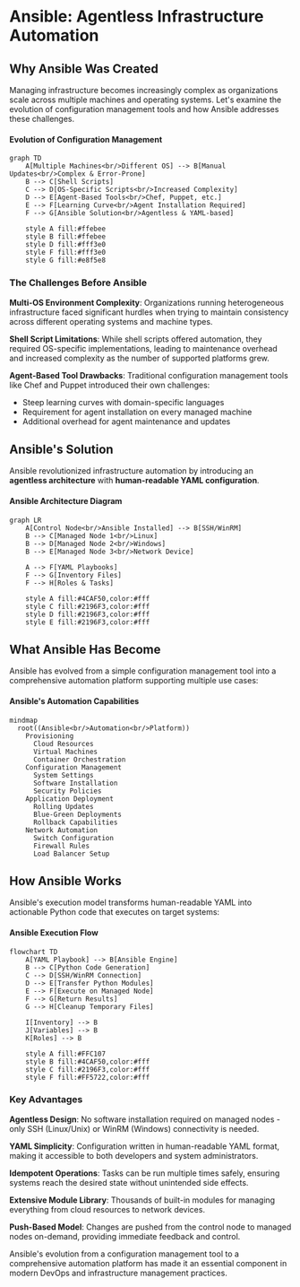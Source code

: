 # Ansible: Agentless Infrastructure Automation

## Why Ansible Was Created

Managing infrastructure becomes increasingly complex as organizations scale across multiple machines and operating systems. Let's examine the evolution of configuration management tools and how Ansible addresses these challenges.

#### Evolution of Configuration Management
```mermaid
graph TD
    A[Multiple Machines<br/>Different OS] --> B[Manual Updates<br/>Complex & Error-Prone]
    B --> C[Shell Scripts]
    C --> D[OS-Specific Scripts<br/>Increased Complexity]
    D --> E[Agent-Based Tools<br/>Chef, Puppet, etc.]
    E --> F[Learning Curve<br/>Agent Installation Required]
    F --> G[Ansible Solution<br/>Agentless & YAML-based]
    
    style A fill:#ffebee
    style B fill:#ffebee
    style D fill:#fff3e0
    style F fill:#fff3e0
    style G fill:#e8f5e8
```

### The Challenges Before Ansible

**Multi-OS Environment Complexity**: Organizations running heterogeneous infrastructure faced significant hurdles when trying to maintain consistency across different operating systems and machine types.

**Shell Script Limitations**: While shell scripts offered automation, they required OS-specific implementations, leading to maintenance overhead and increased complexity as the number of supported platforms grew.

**Agent-Based Tool Drawbacks**: Traditional configuration management tools like Chef and Puppet introduced their own challenges:
- Steep learning curves with domain-specific languages
- Requirement for agent installation on every managed machine
- Additional overhead for agent maintenance and updates

## Ansible's Solution

Ansible revolutionized infrastructure automation by introducing an **agentless architecture** with **human-readable YAML configuration**.

#### Ansible Architecture Diagram
```mermaid
graph LR
    A[Control Node<br/>Ansible Installed] --> B[SSH/WinRM]
    B --> C[Managed Node 1<br/>Linux]
    B --> D[Managed Node 2<br/>Windows]
    B --> E[Managed Node 3<br/>Network Device]
    
    A --> F[YAML Playbooks]
    F --> G[Inventory Files]
    F --> H[Roles & Tasks]
    
    style A fill:#4CAF50,color:#fff
    style C fill:#2196F3,color:#fff
    style D fill:#2196F3,color:#fff
    style E fill:#2196F3,color:#fff
```


## What Ansible Has Become

Ansible has evolved from a simple configuration management tool into a comprehensive automation platform supporting multiple use cases:

#### Ansible's Automation Capabilities

```mermaid
mindmap
  root((Ansible<br/>Automation<br/>Platform))
    Provisioning
      Cloud Resources
      Virtual Machines
      Container Orchestration
    Configuration Management
      System Settings
      Software Installation
      Security Policies
    Application Deployment
      Rolling Updates
      Blue-Green Deployments
      Rollback Capabilities
    Network Automation
      Switch Configuration
      Firewall Rules
      Load Balancer Setup
```

## How Ansible Works

Ansible's execution model transforms human-readable YAML into actionable Python code that executes on target systems:


#### Ansible Execution Flow
```mermaid
flowchart TD
    A[YAML Playbook] --> B[Ansible Engine]
    B --> C[Python Code Generation]
    C --> D[SSH/WinRM Connection]
    D --> E[Transfer Python Modules]
    E --> F[Execute on Managed Node]
    F --> G[Return Results]
    G --> H[Cleanup Temporary Files]
    
    I[Inventory] --> B
    J[Variables] --> B
    K[Roles] --> B
    
    style A fill:#FFC107
    style B fill:#4CAF50,color:#fff
    style C fill:#2196F3,color:#fff
    style F fill:#FF5722,color:#fff
```

### Key Advantages

**Agentless Design**: No software installation required on managed nodes - only SSH (Linux/Unix) or WinRM (Windows) connectivity is needed.

**YAML Simplicity**: Configuration written in human-readable YAML format, making it accessible to both developers and system administrators.

**Idempotent Operations**: Tasks can be run multiple times safely, ensuring systems reach the desired state without unintended side effects.

**Extensive Module Library**: Thousands of built-in modules for managing everything from cloud resources to network devices.

**Push-Based Model**: Changes are pushed from the control node to managed nodes on-demand, providing immediate feedback and control.

Ansible's evolution from a configuration management tool to a comprehensive automation platform has made it an essential component in modern DevOps and infrastructure management practices.